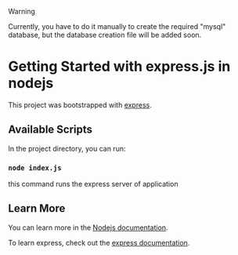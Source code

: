 > [!WARNING]
> Currently, you have to do it manually to create the required "mysql" database, but the database creation file will be added soon.

# Getting Started with express.js in nodejs

This project was bootstrapped with [express](https://github.com/expressjs/express/).

## Available Scripts

In the project directory, you can run:

### `node index.js`
this command runs the express server of application

## Learn More

You can learn more in the [Nodejs documentation](https://nodejs.org/docs/latest/api/).

To learn express, check out the [express documentation](https://expressjs.com/en/starter/hello-world.html).

